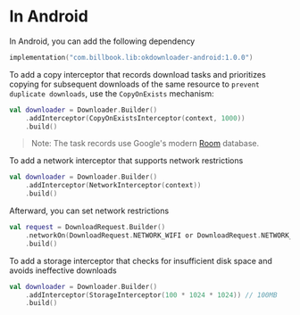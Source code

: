In Android
==========

In Android, you can add the following dependency

```kotlin
implementation("com.billbook.lib:okdownloader-android:1.0.0")
```

To add a copy interceptor that records download tasks and prioritizes copying for subsequent downloads of the same resource to `prevent duplicate downloads`, use the `CopyOnExists` mechanism:

```kotlin
val downloader = Downloader.Builder()
    .addInterceptor(CopyOnExistsInterceptor(context, 1000))
    .build()
```

> Note: The task records use Google's modern [Room](https://developer.android.com/jetpack/androidx/releases/room) database.

To add a network interceptor that supports network restrictions

```kotlin
val downloader = Downloader.Builder()
    .addInterceptor(NetworkInterceptor(context))
    .build()
```

Afterward, you can set network restrictions

```kotlin
val request = DownloadRequest.Builder()
    .networkOn(DownloadRequest.NETWORK_WIFI or DownloadRequest.NETWORK_DATA)
    .build()
```

To add a storage interceptor that checks for insufficient disk space and avoids ineffective downloads

```kotlin
val downloader = Downloader.Builder()
    .addInterceptor(StorageInterceptor(100 * 1024 * 1024)) // 100MB
    .build()
```
